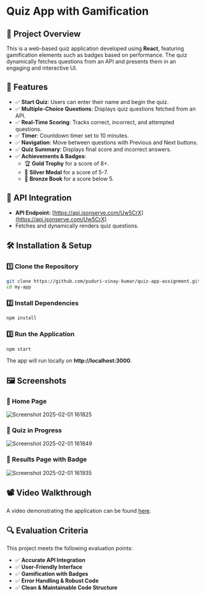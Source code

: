 

# Quiz App with Gamification

## 📌 Project Overview
This is a web-based quiz application developed using **React**, featuring gamification elements such as badges based on performance. The quiz dynamically fetches questions from an API and presents them in an engaging and interactive UI.

## 🚀 Features
- ✅ **Start Quiz**: Users can enter their name and begin the quiz.
- ✅ **Multiple-Choice Questions**: Displays quiz questions fetched from an API.
- ✅ **Real-Time Scoring**: Tracks correct, incorrect, and attempted questions.
- ✅ **Timer**: Countdown timer set to 10 minutes.
- ✅ **Navigation**: Move between questions with Previous and Next buttons.
- ✅ **Quiz Summary**: Displays final score and incorrect answers.
- ✅ **Achievements & Badges**:
  - 🏆 **Gold Trophy** for a score of 8+.
  - 🥈 **Silver Medal** for a score of 5-7.
  - 📖 **Bronze Book** for a score below 5.

## 🔗 API Integration
- **API Endpoint:** [https://api.jsonserve.com/Uw5CrX](https://api.jsonserve.com/Uw5CrX)
- Fetches and dynamically renders quiz questions.

## 🛠️ Installation & Setup
### 1️⃣ Clone the Repository
```sh
git clone https://github.com/puduri-vinay-kumar/quiz-app-assignment.git
cd my-app
```

### 2️⃣ Install Dependencies
```sh
npm install
```

### 3️⃣ Run the Application
```sh
npm start
```
The app will run locally on **http://localhost:3000**.

## 🖼️ Screenshots
### 📌 Home Page

![Screenshot 2025-02-01 161825](https://github.com/user-attachments/assets/bd5174c7-420b-4229-b6ee-0edc8e3bdaa2)


### 📌 Quiz in Progress
![Screenshot 2025-02-01 161849](https://github.com/user-attachments/assets/988c9ccb-b0b9-4262-a059-e9a5a5620411)


### 📌 Results Page with Badge
![Screenshot 2025-02-01 161935](https://github.com/user-attachments/assets/5c45ba09-326d-47e4-82c2-b7e79c1b0ba1)


## 📽️ Video Walkthrough
A video demonstrating the application can be found [here](https://yourvideolink.com).

## 🔍 Evaluation Criteria
This project meets the following evaluation points:
- ✅ **Accurate API Integration**
- ✅ **User-Friendly Interface**
- ✅ **Gamification with Badges**
- ✅ **Error Handling & Robust Code**
- ✅ **Clean & Maintainable Code Structure**





